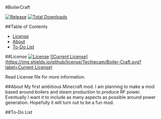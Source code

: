 #BoilerCraft

[![Release](https://img.shields.io/github/release/Techiecam/Boiler-Craft.svg)]() [![Total Downloads](https://img.shields.io/github/downloads/Techiecam/Boiler-Craft/total.svg)]()

##Table of Contents
* [License](#license)
* [About](#about)
* [To-Do List](#to-do-list)

##License
[![License](https://img.shields.io/badge/License-GPLv3-yellow.svg)]()
[![Current License](https://img.shields.io/github/license/Techiecam/Boiler-Craft.svg?label=Current License)]()

Read License file for more information.

##About
My first ambitious Minecraft mod. I am planning to make a mod based around boilers and steam production to produce RF power. Eventually I want it to include as many aspects as possible around power generation. Hopefully it will turn out to be a fun mod. 

##To-Do List
